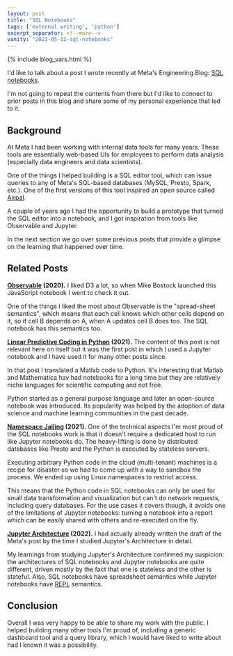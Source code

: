 ```yaml
---
layout: post
title: "SQL Notebooks"
tags: ['external writing', 'python']
excerpt_separator: <!--more-->
vanity: "2022-05-12-sql-notebooks"
---
```


{% include blog_vars.html %}

I'd like to talk about a post I wrote recently at Meta's Engineering Blog: [SQL notebooks](https://engineering.fb.com/2022/04/26/developer-tools/sql-notebooks/).

I'm not going to repeat the contents from there but I'd like to connect to prior posts in this blog and share some of my personal experience that led to it.

<!--more-->

## Background

At Meta I had been working with internal data tools for many years. These tools are essentially web-based UIs for employees to perform data analysis (especially data engineers and data scientists).

One of the things I helped building is a SQL editor tool, which can issue queries to any of Meta's SQL-based databases (MySQL, Presto, Spark, etc.). One of the first versions of this tool inspired an open source called [Airpal](https://airbnb.io/airpal/).

A couple of years ago I had the opportunity to build a prototype that turned the SQL editor into a notebook, and I got inspiration from tools like Observable and Jupyter.

In the next section we go over some previous posts that provide a glimpse on the learning that happened over time.

## Related Posts

**[Observable](https://www.kuniga.me/blog/2020/01/04/observable.html) (2020).** I liked D3 a lot, so when Mike Bostock launched this JavaScript notebook I went to check it out.

One of the things I liked the most about Observable is the "spread-sheet semantics", which means that each cell knows which other cells depend on it, so if cell B depends on A, when A updates cell B does too. The SQL notebook has this semantics too.

**[Linear Predictive Coding in Python](https://www.kuniga.me/blog/2021/05/13/lpc-in-python.html) (2021).** The content of this post is not relevant here on itself but it was the first post in which I used a Jupyter notebook and I have used it for many other posts since.

In that post I translated a Matlab code to Python. It's interesting that Matlab and Mathematica hav had notebooks for a long time but they are relatively niche languages for scientific computing and not free.

Python started as a general purpose language and later an open-source notebook was introduced. Its popularity was helped by the adoption of data science and machine learning communities in the past decade.

**[Namespace Jailing](https://www.kuniga.me/blog/2021/07/02/namespace-jail.html) (2021).** One of the technical aspects I'm most proud of the SQL notebooks work is that it doesn't require a dedicated host to run like Jupyter notebooks do. The heavy-lifting is done by distributed databases like Presto and the Python is executed by stateless servers.

Executing arbitrary Python code in the cloud (multi-tenant) machines is a recipe for disaster so we had to come up with a way to sandbox the process. We ended up using Linux namespaces to restrict access.

This means that the Python code in SQL notebooks can only be used for small data transformation and visualization but can't do network requests, including query databases. For the use cases it covers though, it avoids one of the limitations of Jupyter notebooks: turning a notebook into a report which can be easily shared with others and re-executed on the fly.

**[Jupyter Architecture](https://www.kuniga.me/blog/2022/02/12/jupyter-architecture.html) (2022).** I had actually already written the draft of the Meta's post by the time I studied Jupyter's Architecture in detail.

My learnings from studying Jupyter's Architecture confirmed my suspicion: the architectures of SQL notebooks and Jupyter notebooks are quite different, driven mostly by the fact that one is stateless and the other is stateful. Also, SQL notebooks have spreadsheet semantics while Jupyter notebooks have [REPL](https://en.wikipedia.org/wiki/Read%E2%80%93eval%E2%80%93print_loop) semantics.

## Conclusion

Overall I was very happy to be able to share my work with the public. I helped building many other tools I'm proud of, including a generic dashboard tool and a query library, which I would have liked to write about had I known it was a possibility.
